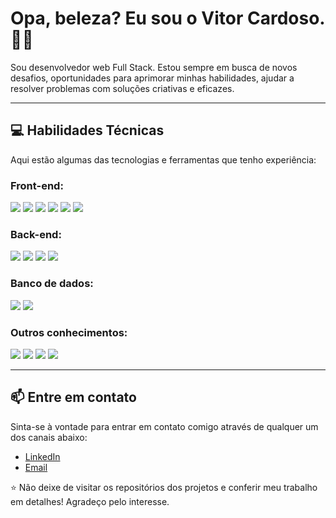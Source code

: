 # Opa, beleza? Eu sou o Vitor Cardoso. 👋👋

Sou desenvolvedor web Full Stack. Estou sempre em busca de novos desafios, oportunidades para aprimorar minhas habilidades, ajudar a resolver problemas com soluções criativas e eficazes.

---

## 💻 Habilidades Técnicas

Aqui estão algumas das tecnologias e ferramentas que tenho experiência:

### Front-end:

<img src = "https://img.shields.io/badge/-HTML5-E34F26?style=flat&logo=html5&logoColor=white"> <img src = "https://img.shields.io/badge/-CSS3-1572B6?style=flat&logo=css3&logoColor=white"> <img src="https://img.shields.io/badge/-JavaScript-eed718?style=flat&logo=javascript&logoColor=ffffff"> <img src="https://img.shields.io/badge/-React-000000?style=flat&logo=react&logoColor=00c8ff"> <img src="https://img.shields.io/badge/-Bootstrap-563D7C?style=flat&logo=bootstrap&logoColor=white"> <img src="https://img.shields.io/badge/-Next.js-grey?style=flat&logo=next.js&logoColor=black">

### Back-end:

<img src="https://img.shields.io/badge/-Node.js-3C873A?style=flat&logo=Node.js&logoColor=white"> <img src="https://img.shields.io/badge/-Express.js-787878?style=flat"> <img src="https://img.shields.io/badge/-Python-grey?style=flat&logo=python&logoColor=white"> <img src="https://img.shields.io/badge/-Nest.js-E34F26?style=flat">

### Banco de dados:

<img src="https://img.shields.io/badge/-MySQL-F29111?style=flat&logo=mysql&logoColor=FFFFFF"> <img src="https://img.shields.io/badge/-MongoDB-4DB33D?style=flat&logo=mongodb&logoColor=FFFFFF">

### Outros conhecimentos:

<img src="http://img.shields.io/badge/-Git-F1502F?style=flat&logo=git&logoColor=FFFFFF"> <img src="http://img.shields.io/badge/-Github-000000?style=flat&logo=github&logoColor=FFFFFF"> <img src="http://img.shields.io/badge/-Heroku-430098?style=flat&logo=heroku&logoColor=white"> <img src="https://img.shields.io/badge/-TypeScript-1572B6?style=flat&logo=typescript&logoColor=white">

---

## 📫 Entre em contato

Sinta-se à vontade para entrar em contato comigo através de qualquer um dos canais abaixo:

- [LinkedIn](https://www.linkedin.com/in/vitormcardoso/)
- [Email](mailto:vitor.mauricioc@outlook.com)

⭐ Não deixe de visitar os repositórios dos projetos e conferir meu trabalho em detalhes! Agradeço pelo interesse.
